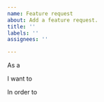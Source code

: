 ```yaml
---
name: Feature request
about: Add a feature request.
title: ''
labels: ''
assignees: ''

---
```


As a <persona>

I want to <do something>

In order to <receive benefit>
